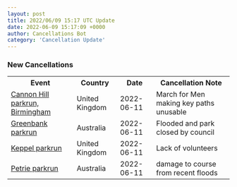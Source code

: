 ```yaml
---
layout: post
title: 2022/06/09 15:17 UTC Update
date: 2022-06-09 15:17:09 +0000
author: Cancellations Bot
category: 'Cancellation Update'
---
```


<h3>New Cancellations</h3>
<div class='hscrollable'>
<table style='width: 100%'>
    <tr>
        <th>Event</th>
        <th>Country</th>
        <th>Date</th>
        <th>Cancellation Note</th>
    </tr>
    <tr>
        <td><a href="https://www.parkrun.org.uk/cannonhill">Cannon Hill parkrun, Birmingham</a></td>
        <td>United Kingdom</td>
        <td>2022-06-11</td>
        <td>March for Men making key paths unusable</td>
    </tr>
    <tr>
        <td><a href="https://www.parkrun.com.au/greenbank">Greenbank parkrun</a></td>
        <td>Australia</td>
        <td>2022-06-11</td>
        <td>Flooded and park closed by council</td>
    </tr>
    <tr>
        <td><a href="">Keppel parkrun</a></td>
        <td>United Kingdom</td>
        <td>2022-06-11</td>
        <td>Lack of volunteers</td>
    </tr>
    <tr>
        <td><a href="https://www.parkrun.com.au/petrie">Petrie parkrun</a></td>
        <td>Australia</td>
        <td>2022-06-11</td>
        <td>damage to course from recent floods</td>
    </tr>
</table>
</div>
